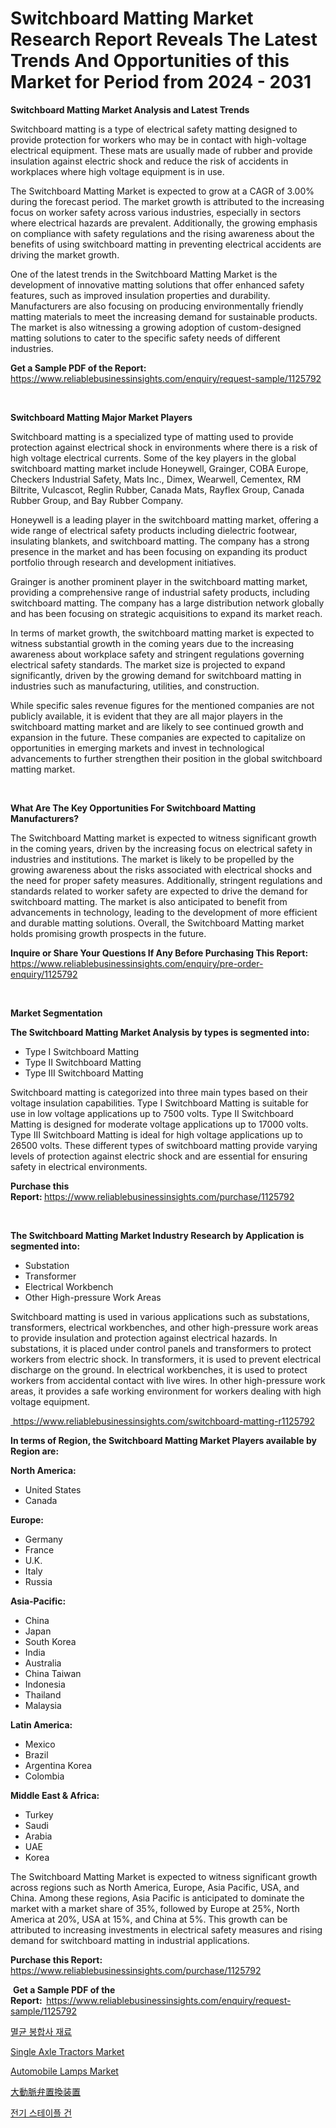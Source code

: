 <p><h1>Switchboard Matting Market Research Report Reveals The Latest Trends And Opportunities of this Market for Period from 2024 - 2031</h1></p><p><strong>Switchboard Matting Market Analysis and Latest Trends</strong></p>
<p><p>Switchboard matting is a type of electrical safety matting designed to provide protection for workers who may be in contact with high-voltage electrical equipment. These mats are usually made of rubber and provide insulation against electric shock and reduce the risk of accidents in workplaces where high voltage equipment is in use.</p><p>The Switchboard Matting Market is expected to grow at a CAGR of 3.00% during the forecast period. The market growth is attributed to the increasing focus on worker safety across various industries, especially in sectors where electrical hazards are prevalent. Additionally, the growing emphasis on compliance with safety regulations and the rising awareness about the benefits of using switchboard matting in preventing electrical accidents are driving the market growth.</p><p>One of the latest trends in the Switchboard Matting Market is the development of innovative matting solutions that offer enhanced safety features, such as improved insulation properties and durability. Manufacturers are also focusing on producing environmentally friendly matting materials to meet the increasing demand for sustainable products. The market is also witnessing a growing adoption of custom-designed matting solutions to cater to the specific safety needs of different industries.</p></p>
<p><strong>Get a Sample PDF of the Report:&nbsp;</strong> <a href="https://www.reliablebusinessinsights.com/enquiry/request-sample/1125792">https://www.reliablebusinessinsights.com/enquiry/request-sample/1125792</a></p>
<p>&nbsp;</p>
<p><strong>Switchboard Matting Major Market Players</strong></p>
<p><p>Switchboard matting is a specialized type of matting used to provide protection against electrical shock in environments where there is a risk of high voltage electrical currents. Some of the key players in the global switchboard matting market include Honeywell, Grainger, COBA Europe, Checkers Industrial Safety, Mats Inc., Dimex, Wearwell, Cementex, RM Biltrite, Vulcascot, Reglin Rubber, Canada Mats, Rayflex Group, Canada Rubber Group, and Bay Rubber Company.</p><p>Honeywell is a leading player in the switchboard matting market, offering a wide range of electrical safety products including dielectric footwear, insulating blankets, and switchboard matting. The company has a strong presence in the market and has been focusing on expanding its product portfolio through research and development initiatives.</p><p>Grainger is another prominent player in the switchboard matting market, providing a comprehensive range of industrial safety products, including switchboard matting. The company has a large distribution network globally and has been focusing on strategic acquisitions to expand its market reach.</p><p>In terms of market growth, the switchboard matting market is expected to witness substantial growth in the coming years due to the increasing awareness about workplace safety and stringent regulations governing electrical safety standards. The market size is projected to expand significantly, driven by the growing demand for switchboard matting in industries such as manufacturing, utilities, and construction.</p><p>While specific sales revenue figures for the mentioned companies are not publicly available, it is evident that they are all major players in the switchboard matting market and are likely to see continued growth and expansion in the future. These companies are expected to capitalize on opportunities in emerging markets and invest in technological advancements to further strengthen their position in the global switchboard matting market.</p></p>
<p>&nbsp;</p>
<p><strong>What Are The Key Opportunities For Switchboard Matting Manufacturers?</strong></p>
<p><p>The Switchboard Matting market is expected to witness significant growth in the coming years, driven by the increasing focus on electrical safety in industries and institutions. The market is likely to be propelled by the growing awareness about the risks associated with electrical shocks and the need for proper safety measures. Additionally, stringent regulations and standards related to worker safety are expected to drive the demand for switchboard matting. The market is also anticipated to benefit from advancements in technology, leading to the development of more efficient and durable matting solutions. Overall, the Switchboard Matting market holds promising growth prospects in the future.</p></p>
<p><strong>Inquire or Share Your Questions If Any Before Purchasing This Report:</strong> <a href="https://www.reliablebusinessinsights.com/enquiry/pre-order-enquiry/1125792">https://www.reliablebusinessinsights.com/enquiry/pre-order-enquiry/1125792</a></p>
<p>&nbsp;</p>
<p><strong>Market Segmentation</strong></p>
<p><strong>The Switchboard Matting Market Analysis by types is segmented into:</strong></p>
<p><ul><li>Type I Switchboard Matting</li><li>Type II Switchboard Matting</li><li>Type III Switchboard Matting</li></ul></p>
<p><p>Switchboard matting is categorized into three main types based on their voltage insulation capabilities. Type I Switchboard Matting is suitable for use in low voltage applications up to 7500 volts. Type II Switchboard Matting is designed for moderate voltage applications up to 17000 volts. Type III Switchboard Matting is ideal for high voltage applications up to 26500 volts. These different types of switchboard matting provide varying levels of protection against electric shock and are essential for ensuring safety in electrical environments.</p></p>
<p><strong>Purchase this Report:&nbsp;</strong><a href="https://www.reliablebusinessinsights.com/purchase/1125792">https://www.reliablebusinessinsights.com/purchase/1125792</a></p>
<p>&nbsp;</p>
<p><strong>The Switchboard Matting Market Industry Research by Application is segmented into:</strong></p>
<p><ul><li>Substation</li><li>Transformer</li><li>Electrical Workbench</li><li>Other High-pressure Work Areas</li></ul></p>
<p><p>Switchboard matting is used in various applications such as substations, transformers, electrical workbenches, and other high-pressure work areas to provide insulation and protection against electrical hazards. In substations, it is placed under control panels and transformers to protect workers from electric shock. In transformers, it is used to prevent electrical discharge on the ground. In electrical workbenches, it is used to protect workers from accidental contact with live wires. In other high-pressure work areas, it provides a safe working environment for workers dealing with high voltage equipment.</p></p>
<p><a href="https://www.reliablebusinessinsights.com/switchboard-matting-r1125792">&nbsp;https://www.reliablebusinessinsights.com/switchboard-matting-r1125792</a></p>
<p><strong>In terms of Region, the Switchboard Matting Market Players available by Region are:</strong></p>
<p>
    <p> <strong> North America: </strong>
        <ul>
            <li>United States</li>
            <li>Canada</li>
        </ul>
        </p> 
    <p> <strong> Europe: </strong>
        <ul>
            <li>Germany</li>
            <li>France</li>
            <li>U.K.</li>
            <li>Italy</li>
            <li>Russia</li>
        </ul>
        </p> 
    <p> <strong> Asia-Pacific: </strong>
        <ul>
            <li>China</li>
            <li>Japan</li>
            <li>South Korea</li>
            <li>India</li>
            <li>Australia</li>
            <li>China Taiwan</li>
            <li>Indonesia</li>
            <li>Thailand</li>
            <li>Malaysia</li>
        </ul>
        </p> 
    <p> <strong> Latin America: </strong>
        <ul>
            <li>Mexico</li>
            <li>Brazil</li>
            <li>Argentina Korea</li>
            <li>Colombia</li>
        </ul>
        </p> 
    <p> <strong> Middle East & Africa: </strong>
        <ul>
            <li>Turkey</li>
            <li>Saudi</li>
            <li>Arabia</li>
            <li>UAE</li>
            <li>Korea</li>
        </ul>
    </p>
    </p>
<p><p>The Switchboard Matting Market is expected to witness significant growth across regions such as North America, Europe, Asia Pacific, USA, and China. Among these regions, Asia Pacific is anticipated to dominate the market with a market share of 35%, followed by Europe at 25%, North America at 20%, USA at 15%, and China at 5%. This growth can be attributed to increasing investments in electrical safety measures and rising demand for switchboard matting in industrial applications.</p></p>
<p><strong>Purchase this Report: </strong><a href="https://www.reliablebusinessinsights.com/purchase/1125792">https://www.reliablebusinessinsights.com/purchase/1125792</a></p>
<p>&nbsp;<strong>Get a Sample PDF of the Report:&nbsp;&nbsp;</strong><a href="https://www.reliablebusinessinsights.com/enquiry/request-sample/1125792">https://www.reliablebusinessinsights.com/enquiry/request-sample/1125792</a></p>
<p><strong></strong></p>
<p><p><a href="https://github.com/naiemislamrayan2/Market-Research-Report-List-1/blob/main/3601855115980.md">멸균 봉합사 재료</a></p><p><a href="https://github.com/gracielawharr/Market-Research-Report-List-1/blob/main/single-axle-tractors-market.md">Single Axle Tractors Market</a></p><p><a href="https://github.com/edytherolanlouisejk1miz0wig/Market-Research-Report-List-3/blob/main/automobile-lamps-market.md">Automobile Lamps Market</a></p><p><a href="https://github.com/DeonBoer2023/Market-Research-Report-List-1/blob/main/3022750128631.md">大動脈弁置換装置</a></p><p><a href="https://github.com/RickyMetzDVM/Market-Research-Report-List-1/blob/main/4344795115979.md">전기 스테이플 건</a></p></p>